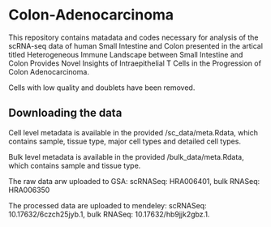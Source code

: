 # Colon-Adenocarcinoma
This repository contains matadata and codes necessary for analysis of the scRNA-seq data of human Small Intestine and Colon presented in the artical titled Heterogeneous Immune Landscape between Small Intestine and Colon Provides Novel Insights of Intraepithelial T Cells in the Progression of Colon Adenocarcinoma.

Cells with low quality and doublets have been removed.
## Downloading the data
Cell level metadata is available in the provided /sc_data/meta.Rdata, which contains sample, tissue type, major cell types and detailed cell types.

Bulk level metadata is available in the provided /bulk_data/meta.Rdata, which contains sample and tissue type.

The raw data arw uploaded to GSA: scRNASeq: HRA006401, bulk RNASeq: HRA006350

The processed data are uploaded to mendeley: scRNASeq: 10.17632/6czch25jyb.1, bulk RNASeq: 10.17632/hb9jjk2gbz.1.
